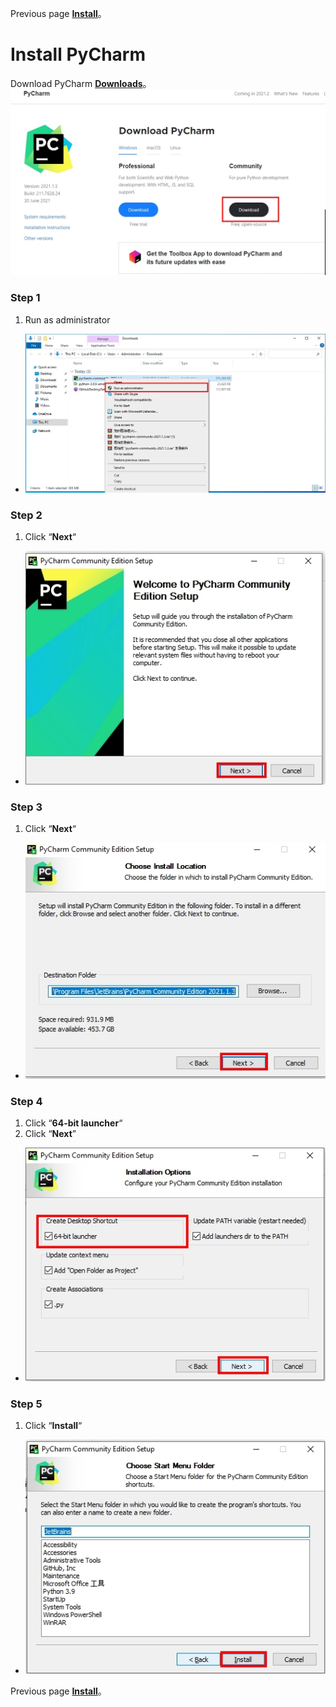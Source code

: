 Previous page [**Install**](https://github.com/AdamXu23/Python/tree/main/Install)。
# Install PyCharm
 Download PyCharm [**Downloads**](https://www.jetbrains.com/pycharm/download/#section=windows "在新分頁開啓鏈接")。
 ![](https://github.com/AdamXu23/Python/blob/main/Install/Install%20Python%20runtime/Image/PyCharm_Install_1.jpg)
### Step 1
1.  Run as administrator
*   ![](https://github.com/AdamXu23/Python/blob/main/Install/Install%20Python%20runtime/Image/PyCharm_Install_2.jpg)
### Step 2
1.  Click “**Next**“
*   ![](https://github.com/AdamXu23/Python/blob/main/Install/Install%20Python%20runtime/Image/PyCharm_Install_3.jpg)
### Step 3
1.   Click “**Next**“
*   ![](https://github.com/AdamXu23/Python/blob/main/Install/Install%20Python%20runtime/Image/PyCharm_Install_4.jpg)
### Step 4
1.   Click “**64-bit launcher**“
2.   Click “**Next**”
*   ![](https://github.com/AdamXu23/Python/blob/main/Install/Install%20Python%20runtime/Image/PyCharm_Install_5.jpg)
### Step 5
1.   Click “**Install**“
*   ![](https://github.com/AdamXu23/Python/blob/main/Install/Install%20Python%20runtime/Image/PyCharm_Install_6.jpg)

Previous page [**Install**](https://github.com/AdamXu23/Python/tree/main/Install)。
